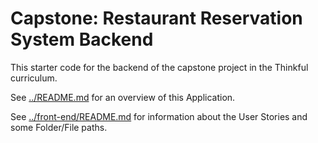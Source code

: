 # Capstone: Restaurant Reservation System Backend

This starter code for the backend of the capstone project in the Thinkful curriculum.

See [../README.md](../README.md) for an overview of this Application.

See [../front-end/README.md](../front-end/README.md) for information about the User Stories and some Folder/File paths.
